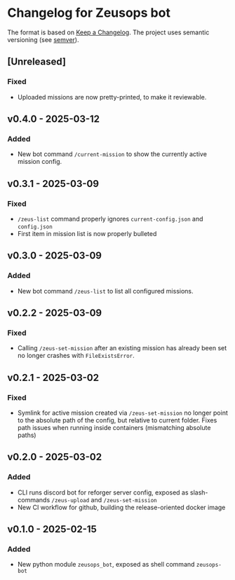 # Changelog for Zeusops bot

The format is based on [Keep a Changelog](https://keepachangelog.com/en/1.0.0/).
The project uses semantic versioning (see [semver](https://semver.org)).

## [Unreleased]

### Fixed

- Uploaded missions are now pretty-printed, to make it reviewable.

## v0.4.0 - 2025-03-12

### Added

- New bot command `/current-mission` to show the currently active mission config.

## v0.3.1 - 2025-03-09

### Fixed

- `/zeus-list` command properly ignores `current-config.json` and `config.json`
- First item in mission list is now properly bulleted

## v0.3.0 - 2025-03-09

### Added

- New bot command `/zeus-list` to list all configured missions.

## v0.2.2 - 2025-03-09

### Fixed

- Calling `/zeus-set-mission` after an existing mission has already been set no
  longer crashes with `FileExistsError`.

## v0.2.1 - 2025-03-02

### Fixed

- Symlink for active mission created via `/zeus-set-mission` no longer point to
  the absolute path of the config, but relative to current folder. Fixes path
  issues when running inside containers (mismatching absolute paths)

## v0.2.0 - 2025-03-02

### Added

- CLI runs discord bot for reforger server config, exposed as slash-commands
  `/zeus-upload` and `/zeus-set-mission`
- New CI workflow for github, building the release-oriented docker image

## v0.1.0 - 2025-02-15

### Added

- New python module `zeusops_bot`, exposed as shell command `zeusops-bot`
